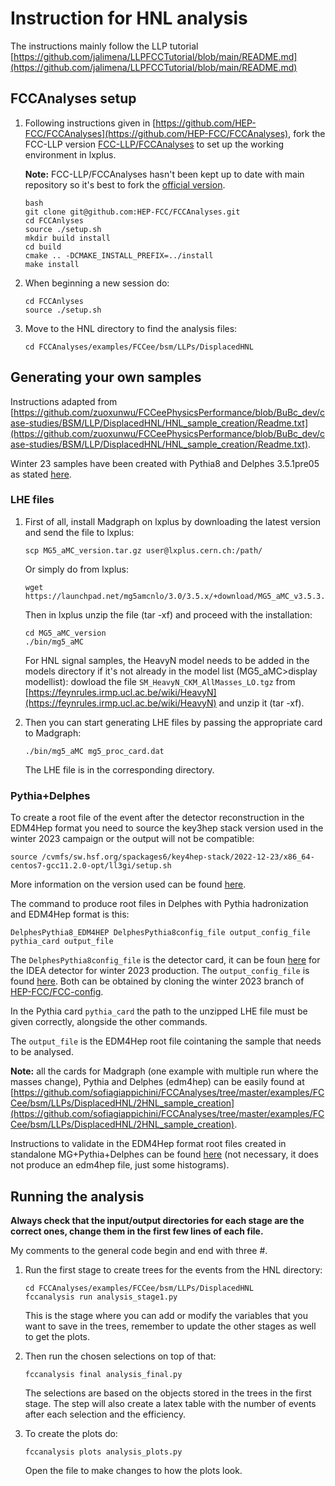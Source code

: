 # Instruction for HNL analysis

The instructions mainly follow the LLP tutorial [https://github.com/jalimena/LLPFCCTutorial/blob/main/README.md](https://github.com/jalimena/LLPFCCTutorial/blob/main/README.md)

## FCCAnalyses setup 

1. Following instructions given in [https://github.com/HEP-FCC/FCCAnalyses](https://github.com/HEP-FCC/FCCAnalyses), fork the FCC-LLP version [FCC-LLP/FCCAnalyses](https://github.com/FCC-LLP/FCCAnalyses) to set up the working environment in lxplus.

    **Note:** FCC-LLP/FCCAnalyses hasn't been kept up to date with main repository so it's best to fork the [official version](https://github.com/HEP-FCC/FCCAnalyses).

    ```
    bash
    git clone git@github.com:HEP-FCC/FCCAnalyses.git
    cd FCCAnlyses
    source ./setup.sh
    mkdir build install
    cd build
    cmake .. -DCMAKE_INSTALL_PREFIX=../install
    make install
    ```

2. When beginning a new session do:

    ```
    cd FCCAnlyses
    source ./setup.sh
    ```

3. Move to the HNL directory to find the analysis files:

    ```
    cd FCCAnalyses/examples/FCCee/bsm/LLPs/DisplacedHNL
    ```

## Generating your own samples

Instructions adapted from [https://github.com/zuoxunwu/FCCeePhysicsPerformance/blob/BuBc_dev/case-studies/BSM/LLP/DisplacedHNL/HNL_sample_creation/Readme.txt](https://github.com/zuoxunwu/FCCeePhysicsPerformance/blob/BuBc_dev/case-studies/BSM/LLP/DisplacedHNL/HNL_sample_creation/Readme.txt). 

Winter 23 samples have been created with Pythia8 and Delphes 3.5.1pre05 as stated [here](https://github.com/HEP-FCC/FCCeePhysicsPerformance/blob/master/General/README.md#common-event-samples).

### LHE files

1. First of all, install Madgraph on lxplus by downloading the latest version and send the file to lxplus:

    ```
    scp MG5_aMC_version.tar.gz user@lxplus.cern.ch:/path/
    ```

    Or simply do from lxplus:

    ```
    wget https://launchpad.net/mg5amcnlo/3.0/3.5.x/+download/MG5_aMC_v3.5.3.tar.gz
    ```

    Then in lxplus unzip the file (tar -xf) and proceed with the installation:

    ```
    cd MG5_aMC_version
    ./bin/mg5_aMC
    ```

    For HNL signal samples, the HeavyN model needs to be added in the models directory if it's not already in the model list (MG5_aMC>display modellist): dowload the file `​SM_HeavyN_CKM_AllMasses_LO.tgz` from [https://feynrules.irmp.ucl.ac.be/wiki/HeavyN](https://feynrules.irmp.ucl.ac.be/wiki/HeavyN) and unzip it (tar -xf).

2. Then you can start generating LHE files by passing the appropriate card to Madgraph:

    ```
    ./bin/mg5_aMC mg5_proc_card.dat
    ```

    The LHE file is in the corresponding directory.

### Pythia+Delphes

To create a root file of the event after the detector reconstruction in the EDM4Hep format you need to source the key3hep stack version used in the winter 2023 campaign or the output will not be compatible:

```
source /cvmfs/sw.hsf.org/spackages6/key4hep-stack/2022-12-23/x86_64-centos7-gcc11.2.0-opt/ll3gi/setup.sh
```

More information on the version used can be found [here](https://github.com/HEP-FCC/EventProducer/blob/master/config/param_FCCee.py#L46).

The command to produce root files in Delphes with Pythia hadronization and EDM4Hep format is this:

```
DelphesPythia8_EDM4HEP DelphesPythia8config_file output_config_file pythia_card output_file
```

The `DelphesPythia8config_file` is the detector card, it can be foun [here](https://github.com/HEP-FCC/FCC-config/blob/winter2023/FCCee/Delphes/card_IDEA.tcl) for the IDEA detector for winter 2023 production. The `output_config_file` is found [here](https://github.com/HEP-FCC/FCC-config/blob/winter2023/FCCee/Delphes/edm4hep_IDEA.tcl). Both can be obtained by cloning the winter 2023 branch of [HEP-FCC/FCC-config](https://github.com/HEP-FCC/FCC-config/tree/winter2023).

In the Pythia card `pythia_card` the path to the unzipped LHE file must be given correctly, alongside the other commands.

The `output_file` is the EDM4Hep root file cointaning the sample that needs to be analysed.

**Note:** all the cards for Madgraph (one example with multiple run where the masses change), Pythia and Delphes (edm4hep) can be easily found at [https://github.com/sofiagiappichini/FCCAnalyses/tree/master/examples/FCCee/bsm/LLPs/DisplacedHNL/2HNL_sample_creation](https://github.com/sofiagiappichini/FCCAnalyses/tree/master/examples/FCCee/bsm/LLPs/DisplacedHNL/2HNL_sample_creation).

Instructions to validate in the EDM4Hep format root files created in standalone MG+Pythia+Delphes can be found [here](https://github.com/zuoxunwu/FCCeePhysicsPerformance/tree/BuBc_dev/case-studies/BSM/LLP/DisplacedHNL) (not necessary, it does not produce an edm4hep file, just some histograms).


## Running the analysis

**Always check that the input/output directories for each stage are the correct ones, change them in the first few lines of each file.**

My comments to the general code begin and end with three #.

1. Run the first stage to create trees for the events from the HNL directory:

    ```
    cd FCCAnalyses/examples/FCCee/bsm/LLPs/DisplacedHNL
    fccanalysis run analysis_stage1.py
    ```

    This is the stage where you can add or modify the variables that you want to save in the trees, remember to update the other stages as well to get the plots.

2. Then run the chosen selections on top of that:

    ```
    fccanalysis final analysis_final.py
    ```

    The selections are based on the objects stored in the trees in the first stage. The step will also create a latex table with the number of events after each selection and the efficiency.

3. To create the plots do:

    ```
    fccanalysis plots analysis_plots.py
    ```

    Open the file to make changes to how the plots look.
